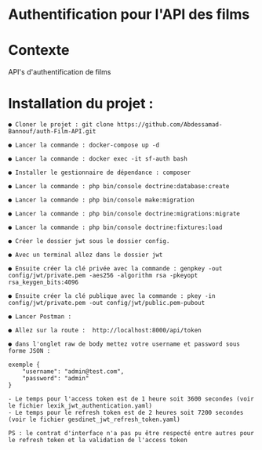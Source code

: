 
# Authentification pour l'API des films

# Contexte

API's d'authentification de films



# Installation du projet :  
  
    ● Cloner le projet : git clone https://github.com/Abdessamad-Bannouf/auth-Film-API.git

    ● Lancer la commande : docker-compose up -d

    ● Lancer la commande : docker exec -it sf-auth bash
    
    ● Installer le gestionnaire de dépendance : composer  
        
    ● Lancer la commande : php bin/console doctrine:database:create  
      
    ● Lancer la commande : php bin/console make:migration  

    ● Lancer la commande : php bin/console doctrine:migrations:migrate  

    ● Lancer la commande : php bin/console doctrine:fixtures:load

    ● Créer le dossier jwt sous le dossier config.

    ● Avec un terminal allez dans le dossier jwt

    ● Ensuite créer la clé privée avec la commande : genpkey -out config/jwt/private.pem -aes256 -algorithm rsa -pkeyopt rsa_keygen_bits:4096

    ● Ensuite créer la clé publique avec la commande : pkey -in config/jwt/private.pem -out config/jwt/public.pem-pubout
    
    ● Lancer Postman :
    
    ● Allez sur la route :  http://localhost:8000/api/token

    ● dans l'onglet raw de body mettez votre username et password sous forme JSON :

    exemple {
        "username": "admin@test.com",
        "password": "admin"
    }

    - Le temps pour l'access token est de 1 heure soit 3600 secondes (voir le fichier lexik_jwt_authentication.yaml)
    - Le temps pour le refresh token est de 2 heures soit 7200 secondes (voir le fichier gesdinet_jwt_refresh_token.yaml)

    PS : le contrat d'interface n'a pas pu être respecté entre autres pour le refresh token et la validation de l'access token

